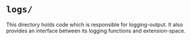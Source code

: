 # `logs/`

This directory holds code which is responsible for logging-output.
It also provides an interface between its logging functions and extension-space.
